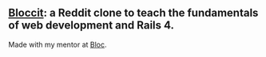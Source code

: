 ## [Bloccit](http://sambath-bloccit.herokuapp.com/): a Reddit clone to teach the fundamentals of web development and Rails 4.

Made with my mentor at [Bloc](http://bloc.io).